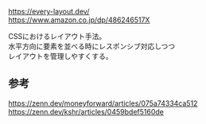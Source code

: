 https://every-layout.dev/  
https://www.amazon.co.jp/dp/486246517X

CSSにおけるレイアウト手法。  
水平方向に要素を並べる時にレスポンシブ対応しつつ  
レイアウトを管理しやすくする。

## 参考
https://zenn.dev/moneyforward/articles/075a74334ca512  
https://zenn.dev/kshr/articles/0459bdef5160de